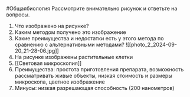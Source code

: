  #Общаябиология 
Рассмотрите внимательно рисунок и ответьте на вопросы.
1. Что изображено на рисунке?
2. Каким методом получено это изображение
3. Какие преимущества и недостатки есть у этого метода по сравнению с альтернативными методами?
![[photo_2_2024-09-20_21-28-06.jpg]]
1. На рисунке изображены растительные клетки
2. [[Световая микроскопия]]
3. Преимущества: простота приготовления препарата, возможность рассматривать живые объекты, низкая стоимость и размеры микроскопа, цветное изображение
4. Минусы: низкая разрешающая способность (200 нанометров)